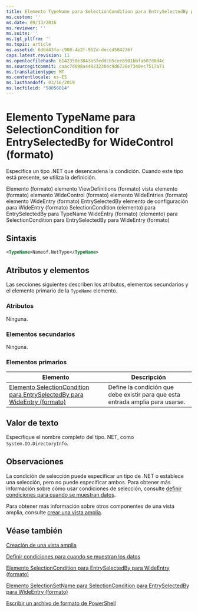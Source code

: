 ```yaml
---
title: Elemento TypeName para SelectionCondition para EntrySelectedBy para WideControl (formato) | Microsoft Docs
ms.custom: ''
ms.date: 09/13/2016
ms.reviewer: ''
ms.suite: ''
ms.tgt_pltfrm: ''
ms.topic: article
ms.assetid: 6d6d43fa-c900-4e2f-952d-deccd584236f
caps.latest.revision: 11
ms.openlocfilehash: 6142350e3843a5feddcb5cee8901bbfa607d8d4c
ms.sourcegitcommit: caac7d098a448232304c9d6728e7340ec7517a71
ms.translationtype: MT
ms.contentlocale: es-ES
ms.lasthandoff: 03/16/2019
ms.locfileid: "58056014"
---
```

# <a name="typename-element-for-selectioncondition-for-entryselectedby-for-widecontrol-format"></a>Elemento TypeName para SelectionCondition for EntrySelectedBy for WideControl (formato)

Especifica un tipo .NET que desencadena la condición. Cuando este tipo está presente, se utiliza la definición.

Elemento (formato) elemento ViewDefinitions (formato) vista elemento (formato) elemento WideControl (formato) elemento WideEntries (formato) elemento WideEntry (formato) EntrySelectedBy elemento de configuración para WideEntry (formato) SelectionCondition (elemento) para EntrySelectedBy para TypeName WideEntry (formato) (elemento) para SelectionCondition para EntrySelectedBy para WideEntry (formato)

## <a name="syntax"></a>Sintaxis

```xml
<TypeName>Nameof.NetType</TypeName>
```

## <a name="attributes-and-elements"></a>Atributos y elementos

Las secciones siguientes describen los atributos, elementos secundarios y el elemento primario de la `TypeName` elemento.

### <a name="attributes"></a>Atributos

Ninguna.

### <a name="child-elements"></a>Elementos secundarios

Ninguna.

### <a name="parent-elements"></a>Elementos primarios

|Elemento|Descripción|
|-------------|-----------------|
|[Elemento SelectionCondition para EntrySelectedBy para WideEntry (formato)](./selectioncondition-element-for-entryselectedby-for-widecontrol-format.md)|Define la condición que debe existir para que esta entrada amplia para usarse.|

## <a name="text-value"></a>Valor de texto

Especifique el nombre completo del tipo. NET, como `System.IO.DirectoryInfo`.

## <a name="remarks"></a>Observaciones

La condición de selección puede especificar un tipo de .NET o establece una selección, pero no puede especificar ambos. Para obtener más información sobre cómo usar condiciones de selección, consulte [definir condiciones para cuando se muestran datos](./defining-conditions-for-displaying-data.md).

Para obtener más información sobre otros componentes de una vista amplia, consulte [crear una vista amplia](./creating-a-wide-view.md).

## <a name="see-also"></a>Véase también

[Creación de una vista amplia](./creating-a-wide-view.md)

[Definir condiciones para cuando se muestran los datos](./defining-conditions-for-displaying-data.md)

[Elemento SelectionCondition para EntrySelectedBy para WideEntry (formato)](./selectioncondition-element-for-entryselectedby-for-widecontrol-format.md)

[Elemento SelectionSetName para SelectionCondition para EntrySelectedBy para WideEntry (formato)](./selectionsetname-element-for-selectioncondition-for-entryselectedby-for-wideentry-format.md)

[Escribir un archivo de formato de PowerShell](./writing-a-powershell-formatting-file.md)
